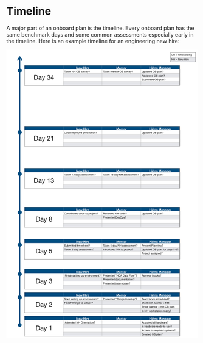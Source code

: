 <!-- title:Timeline, description:A timeline with benchmarks-->
# Timeline
A major part of an onboard plan is the timeline. Every onboard plan has the same benchmark days and some common assessments especially early in the timeline.  Here is an example timeline for an engineering new hire:

![Onboarding Timeline](resources/Onboarding-timeline.png)
